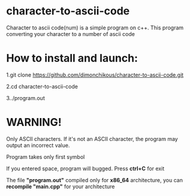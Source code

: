 # character-to-ascii-code
Character to ascii code(num) is a simple program on c++. This program converting your character to a number of ascii code

# How to install and launch:

1.git clone https://github.com/dimonchikous/character-to-ascii-code.git

2.cd character-to-ascii-code

3../program.out


# WARNING!
Only ASCII characters. If it's not an ASCII character, the program may output an incorrect value.

Program takes only first symbol

If you entered space, program will bugged. Press **ctrl+C** for exit

The file **"program.out"** compiled only for **x86_64** architecture, you can **recompile "main.cpp"** for your architecture 
